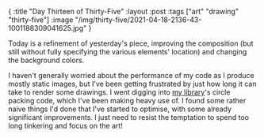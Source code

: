 {
:title "Day Thirteen of Thirty-Five"
:layout :post
:tags ["art" "drawing" "thirty-five"]
:image "/img/thirty-five/2021-04-18-2136-43-1001188309041625.jpg"
}

Today is a refinement of yesterday's piece, improving the composition (but still without fully specifying the various elements' location) and changing the background colors.

I haven't generally worried about the performance of my code as I produce mostly static images, but I've been getting frustrated by just how long it can take to render some drawings. I went digging into [my library](https://github.com/dominicfreeston/penny)'s circle packing code, which I've been making heavy use of. I found some rather naive things I'd done that I've started to optimise, with some already significant improvements. I just need to resist the temptation to spend too long tinkering and focus on the art!
